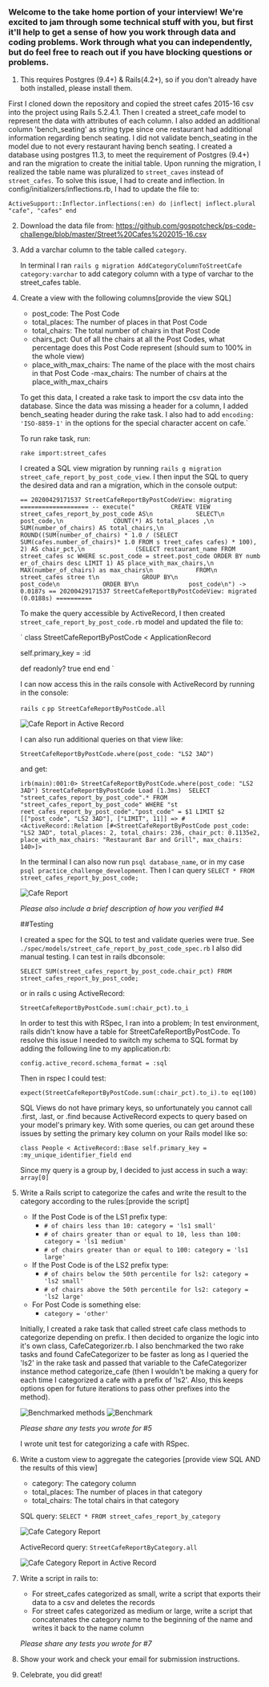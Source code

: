 
### Welcome to the take home portion of your interview! We're excited to jam through some technical stuff with you, but first it'll help to get a sense of how you work through data and coding problems. Work through what you can independently, but do feel free to reach out if you have blocking questions or problems.

1) This requires Postgres (9.4+) & Rails(4.2+), so if you don't already have both installed, please install them.

First I cloned down the repository and copied the street cafes 2015-16 csv into the project using Rails 5.2.4.1. Then I created a street_cafe model to represent the data with attributes of each column. I also added an additional column 'bench_seating' as string type since one restaurant had additional information regarding bench seating. I did not validate bench_seating in the model due to not every restaurant having bench seating. I created a database using postgres 11.3, to meet the requirement of Postgres (9.4+) and ran the migration to create the initial table. Upon running the migration, I realized the table name was pluralized to `street_caves` instead of `street_cafes`. To solve this issue, I had to create and inflection. In config/initializers/inflections.rb, I had to update the file to:

  `ActiveSupport::Inflector.inflections(:en) do |inflect|
    inflect.plural "cafe", "cafes"
  end`

2) Download the data file from: https://github.com/gospotcheck/ps-code-challenge/blob/master/Street%20Cafes%202015-16.csv

3) Add a varchar column to the table called `category`.

    In terminal I ran `rails g migration AddCategoryColumnToStreetCafe category:varchar` to add category column with a type of varchar to the street_cafes table.

4) Create a view with the following columns[provide the view SQL]
    - post_code: The Post Code
    - total_places: The number of places in that Post Code
    - total_chairs: The total number of chairs in that Post Code
    - chairs_pct: Out of all the chairs at all the Post Codes, what percentage does this Post Code represent (should sum to 100% in the whole view)
    - place_with_max_chairs: The name of the place with the most chairs in that Post Code
    -max_chairs: The number of chairs at the place_with_max_chairs


    To get this data, I created a rake task to import the csv data into the database. Since the data was missing a header for a column, I added bench_seating header during the rake task. I also had to add `encoding: 'ISO-8859-1'` in the options for the special character accent on cafe.`

    To run rake task, run:

    `rake import:street_cafes`

    I created a SQL view migration by running `rails g migration street_cafe_report_by_post_code_view`. I then input the SQL to query the desired data and ran a migration, which in the console output:

    `
    == 20200429171537 StreetCafeReportByPostCodeView: migrating ===================
    -- execute("          CREATE VIEW street_cafes_report_by_post_code AS\n            SELECT\n              post_code,\n              COUNT(*) AS total_places
    ,\n              SUM(number_of_chairs) AS total_chairs,\n              ROUND((SUM(number_of_chairs) * 1.0 / (SELECT SUM(cafes.number_of_chairs)* 1.0 FROM s
    treet_cafes cafes) * 100), 2) AS chair_pct,\n              (SELECT restaurant_name FROM street_cafes sc WHERE sc.post_code = street.post_code ORDER BY numb
    er_of_chairs desc LIMIT 1) AS place_with_max_chairs,\n              MAX(number_of_chairs) as max_chairs\n            FROM\n              street_cafes stree
    t\n            GROUP BY\n              post_code\n            ORDER BY\n              post_code\n")
       -> 0.0187s
    == 20200429171537 StreetCafeReportByPostCodeView: migrated (0.0188s) ==========
    `

    To make the query accessible by ActiveRecord, I then created `street_cafe_report_by_post_code.rb` model and updated the file to:

    `
    class StreetCafeReportByPostCode < ApplicationRecord

      self.primary_key = :id

      def readonly?
        true
      end
    end
    `

    I can now access this in the rails console with ActiveRecord by running in the console:

    `rails c`
    `pp StreetCafeReportByPostCode.all`

    ![Cafe Report in Active Record](./public/images/active_record_street_cafe_by_post_code.png)


    I can also run additional queries on that view like:

    `StreetCafeReportByPostCode.where(post_code: "LS2 3AD")`

    and get:

    `irb(main):001:0> StreetCafeReportByPostCode.where(post_code: "LS2 3AD")
    StreetCafeReportByPostCode Load (1.3ms)  SELECT  "street_cafes_report_by_post_code".* FROM "street_cafes_report_by_post_code" WHERE "st
    reet_cafes_report_by_post_code"."post_code" = $1 LIMIT $2  [["post_code", "LS2 3AD"], ["LIMIT", 11]]
    => #<ActiveRecord::Relation [#<StreetCafeReportByPostCode post_code: "LS2 3AD", total_places: 2, total_chairs: 236, chair_pct: 0.1135e2,
    place_with_max_chairs: "Restaurant Bar and Grill", max_chairs: 140>]>
    `

    In the terminal I can also now run `psql database_name`, or in my case `psql practice_challenge_development`. Then I can query
    `SELECT * FROM street_cafes_report_by_post_code;`

    ![Cafe Report](./public/images/street_cafe_report_by_post_code_view.png)

    *Please also include a brief description of how you verified #4*

    ##Testing

    I created a spec for the SQL to test and validate queries were true. See `./spec/models/street_cafe_report_by_post_code_spec.rb`
    I also did manual testing. I can test in rails dbconsole:

    `SELECT SUM(street_cafes_report_by_post_code.chair_pct) FROM street_cafes_report_by_post_code;`

    or in rails c using ActiveRecord:

    `StreetCafeReportByPostCode.sum(:chair_pct).to_i`


    In order to test this with RSpec, I ran into a problem; In test environment, rails didn't know have a table for StreetCafeReportByPostCode. To resolve this issue I needed to switch my schema to SQL format by adding the following line to my application.rb:

    `config.active_record.schema_format = :sql`

    Then in rspec I could test:

    `expect(StreetCafeReportByPostCode.sum(:chair_pct).to_i).to eq(100)`

    SQL Views do not have primary keys, so unfortunately you cannot call .first, .last, or .find because ActiveRecord expects to query based on your model's primary key. With some queries, ou can get around these issues by setting the primary key column on your Rails model like so:

    `class People < ActiveRecord::Base
      self.primary_key = :my_unique_identifier_field
    end`

    Since my query is a group by, I decided to just access in such a way: `array[0]`




5) Write a Rails script to categorize the cafes and write the result to the category according to the rules:[provide the script]
    - If the Post Code is of the LS1 prefix type:
        - `# of chairs less than 10: category = 'ls1 small'`
        - `# of chairs greater than or equal to 10, less than 100: category = 'ls1 medium'`
        - `# of chairs greater than or equal to 100: category = 'ls1 large' `
    - If the Post Code is of the LS2 prefix type:
        - `# of chairs below the 50th percentile for ls2: category = 'ls2 small'`
        - `# of chairs above the 50th percentile for ls2: category = 'ls2 large'`
    - For Post Code is something else:
        - `category = 'other'`

    Initially, I created a rake task that called street cafe class methods to categorize depending on prefix. I then decided to organize the logic into it's own class, CafeCategorizer.rb. I also benchmarked the two rake tasks and found CafeCategorizer to be faster as long as I queried the 'ls2' in the rake task and passed that variable to the CafeCategorizer instance method categorize_cafe (then I wouldn't be making a query for each time I categorized a cafe with a prefix of 'ls2'. Also, this keeps options open for future iterations to pass other prefixes into the method).

    ![Benchmarked methods](./public/images/rake_categories_benchmark_task.png)
    ![Benchmark](./public/images/rake_categories_benchmark.png)

    *Please share any tests you wrote for #5*

    I wrote unit test for categorizing a cafe with RSpec.

6) Write a custom view to aggregate the categories [provide view SQL AND the results of this view]
    - category: The category column
    - total_places: The number of places in that category
    - total_chairs: The total chairs in that category

    SQL query: `SELECT * FROM street_cafes_report_by_category`

    ![Cafe Category Report](./public/images/rake_categories_benchmark.png)

    ActiveRecord query: `StreetCafeReportByCategory.all`

    ![Cafe Category Report in Active Record](./public/images/active_record_street_cafe_by_category.png)

7) Write a script in rails to:
    - For street_cafes categorized as small, write a script that exports their data to a csv and deletes the records
    - For street cafes categorized as medium or large, write a script that concatenates the category name to the beginning of the name and writes it back to the name column

    *Please share any tests you wrote for #7*

8) Show your work and check your email for submission instructions.

9) Celebrate, you did great!
